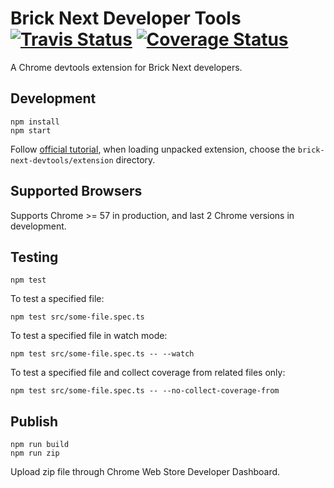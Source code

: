 # Brick Next Developer Tools [![Travis Status](https://travis-ci.com/easyops-cn/brick-next-devtools.svg?branch=master)](https://travis-ci.com/easyops-cn/brick-next-devtools) [![Coverage Status](https://coveralls.io/repos/github/easyops-cn/brick-next-devtools/badge.svg?branch=master)](https://coveralls.io/github/easyops-cn/brick-next-devtools)

A Chrome devtools extension for Brick Next developers.

## Development

```
npm install
npm start
```

Follow [official tutorial](https://developer.chrome.com/extensions/getstarted), when loading unpacked extension, choose the `brick-next-devtools/extension` directory.

## Supported Browsers

Supports Chrome >= 57 in production, and last 2 Chrome versions in development.

## Testing

```
npm test
```

To test a specified file:

```
npm test src/some-file.spec.ts
```

To test a specified file in watch mode:

```
npm test src/some-file.spec.ts -- --watch
```

To test a specified file and collect coverage from related files only:

```
npm test src/some-file.spec.ts -- --no-collect-coverage-from
```

## Publish

```
npm run build
npm run zip
```

Upload zip file through Chrome Web Store Developer Dashboard.
